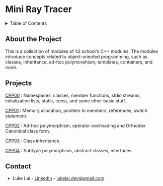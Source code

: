 # Mini Ray Tracer

<!-- TABLE OF CONTENTS -->
<details>
  <summary>Table of Contents</summary>
  <ol>
    <li><a href="#about-the-project">About The Project</a></li>
    <li><a href="#projects">Projects</a></li>
    <li><a href="#contact">Contact</a></li>
  </ol>
</details>

## About the Project
This is a collection of modules of 42 school's C++ modules. 
The modules introduce concepts related to object-oriented programming, such as classes, inheritance, ad-hoc polymorphism, templates, containers, and more.

## Projects

[CPP00](https://github.com/SimpleLuke/CPP00) : Namespaces, classes, member functions, stdio streams, initialization lists, static, const, and some other basic stuff.

[CPP01](https://github.com/SimpleLuke/CPP01) : Memory allocation, pointers to members, references, switch statement.

[CPP02](https://github.com/SimpleLuke/CPP02) : Ad-hoc polymorphism, operator overloading and Orthodox Canonical class form.

[CPP03](https://github.com/SimpleLuke/CPP03) : Class inheritance.

[CPP04](https://github.com/SimpleLuke/CPP04) : Subtype polymorphism, abstract classes, interfaces.


## Contact

- Luke Lai - [LinkedIn](https://www.linkedin.com/in/luke-lai-309a3522b/) - lukelai.dev@gmail.com
